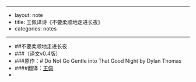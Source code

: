 - --
- layout: note
- title: 王佩译诗《不要柔顺地走进长夜》
- categories: notes
- --
- ##不要柔顺地走进长夜 
- ###（译文v0.4版）
- ###原作：# Do Not Go Gentle into That Good Night by Dylan Thomas
- ####翻译：[王佩](www.wangpei.me)
- <!--读者意见汇总：
- 小小：我喜欢这一句:狂士们一边飞一边唱，要抓住太阳， 半路上，迟来的省悟让他们痛彻肝肠， 不要乖乖地走进长夜。 而不喜欢 "亮瞎了眼 "那句。
- 四一：1、标题还是应该翻译成温顺地。2、不要用痛并快乐这样俗语。3、爸爸翻译成父亲比较好。
- Zheng Xiaoyun：1、不喜欢怒不可遏呀，尤其是呀。
- 初爱武：反对把gentle译成乖乖。-->
- --
- 不要柔顺地走进长夜，<br>
- 日子到头了，老人家，燃烧发火吧，<br>
- 要对正在消逝的光怒不可遏。
- 聪明人明白，被黑夜带走我没办法，<br>
- 可是一想到，语言再也造不出闪电，他们<br>
- 要对正在消逝的光怒不可遏。
- 好人们，随着最后一个巨浪，痛哭着，<br>
- 一想到他们微末的善行本该在翠湾跳舞，<br>
- 要对正在消逝的光怒不可遏。
- 狂士们一边飞一边唱，要抓住太阳，<br>
- 半途中，迟来的省悟让他们难过，<br>
- 不要柔顺地走进长夜。
- 不笑的人临死前看到夺目的光华，<br>
- 陨石着火，刺瞎了眼，并带来快乐。<br>
- 要对正在消逝的光怒不可遏。
- 还有你，父亲啊，站在悲伤的高地，<br>
- 祝我也行，咒我也行，用你滚滚的热泪，求你<br>
- 不要柔顺地走进长夜，<br>
- 要对正在消逝的光怒不可遏。
- ---
- ###Acknowledgement
- Many thanks to **Richard** for his effort to help me to understand and translate this poem, which is also  his favorite.
- 感谢宋石男、Zheng Xiaoyun、初爱武、小小等朋友对译文提出建议与反馈。
- ---
- 附：原诗
- ## Do not go gentle into that good night,
- Do not go gentle into that good night,<br>
- Old age should burn and rave **at close of day**;<br>
- Rage, rage against the dying of the light.
- Though **wise men** at their end know dark is right,<br>
- Because **their words had forked no lightning** they<br>
- Do not go gentle into that good night.
- *Good men**, the last wave by, crying how bright<br>
- Their **frail deeds** might have **danced in a Green Bay**,<br>
- Rage, rage against the dying of the light.
- *Wild men** who **caught and sang the sun in flight**,<br>
- And learn, too late, they **grieved it on its way**,<br>
- Do not go gentle into that good night.
- *Grave men**, near death, who see with blinding sight<br>
- *Blind eyes could blaze like meteors and be gay**,<br>
- Rage, rage against the dying of the light.
- And you, my father, there on the sad height,<br>
- Curse, bless, me now with your fierce tears, I pray.<br>
- Do not go gentle into that good night.<br>
- Rage, rage against the dying of the light.
